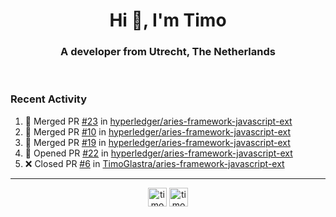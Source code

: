 <h1 align="center">Hi 👋, I'm Timo</h1>
<h3 align="center">A developer from Utrecht, The Netherlands</h3>
<br/>
<!-- https://github.com/rahuldkjain/github-profile-readme-generator --!>

<!--  <p align="left"><img src="https://github-readme-stats.vercel.app/api?username=timoglastra&show_icons=true&count_private=true&" alt="timoglastra" /></p> --!>

<!--
Github language stats
<p align="left"><img src="https://github-readme-stats.vercel.app/api/top-langs/?username=timoglastra&layout=compact" alt="timoglastra" /><p>
-->

<!-- Codestats language stats -->
<!-- <p align="left"><img src="https://codestats-readme.vercel.app/api/top-langs/?username=timoglastra&layout=compact&language_count=12" alt="timoglastra" /><p>    --!>
  
<h3>Recent Activity</h3>

<!--START_SECTION:activity-->
1. 🎉 Merged PR [#23](https://github.com/hyperledger/aries-framework-javascript-ext/pull/23) in [hyperledger/aries-framework-javascript-ext](https://github.com/hyperledger/aries-framework-javascript-ext)
2. 🎉 Merged PR [#10](https://github.com/hyperledger/aries-framework-javascript-ext/pull/10) in [hyperledger/aries-framework-javascript-ext](https://github.com/hyperledger/aries-framework-javascript-ext)
3. 🎉 Merged PR [#19](https://github.com/hyperledger/aries-framework-javascript-ext/pull/19) in [hyperledger/aries-framework-javascript-ext](https://github.com/hyperledger/aries-framework-javascript-ext)
4. 💪 Opened PR [#22](https://github.com/hyperledger/aries-framework-javascript-ext/pull/22) in [hyperledger/aries-framework-javascript-ext](https://github.com/hyperledger/aries-framework-javascript-ext)
5. ❌ Closed PR [#6](https://github.com/TimoGlastra/aries-framework-javascript-ext/pull/6) in [TimoGlastra/aries-framework-javascript-ext](https://github.com/TimoGlastra/aries-framework-javascript-ext)
<!--END_SECTION:activity-->

---

<p align="center">
<a href="https://twitter.com/timoglastra" target="blank"><img align="center" src="https://cdn.jsdelivr.net/npm/simple-icons@3.0.1/icons/twitter.svg" alt="timoglastra" height="30" width="30" /></a>
<a href="https://linkedin.com/in/timoglastra" target="blank"><img align="center" src="https://cdn.jsdelivr.net/npm/simple-icons@3.0.1/icons/linkedin.svg" alt="timoglastra" height="30" width="30" /></a>
</p>



